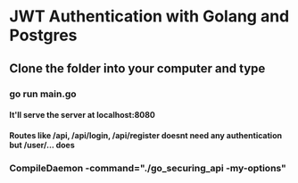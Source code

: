 # JWT Authentication with Golang and Postgres
## Clone the folder into your computer and type
### go run main.go

#### It'll serve the server at localhost:8080 

#### Routes like /api, /api/login, /api/register doesnt need any authentication but /user/... does 

### CompileDaemon -command="./go_securing_api -my-options"